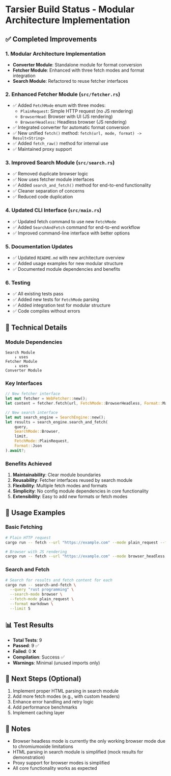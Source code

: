 # Tarsier Build Status - Modular Architecture Implementation

## ✅ Completed Improvements

### 1. Modular Architecture Implementation
- **Converter Module**: Standalone module for format conversion
- **Fetcher Module**: Enhanced with three fetch modes and format integration
- **Search Module**: Refactored to reuse fetcher interfaces

### 2. Enhanced Fetcher Module (`src/fetcher.rs`)
- ✅ Added `FetchMode` enum with three modes:
  - `PlainRequest`: Simple HTTP request (no JS rendering)
  - `BrowserHead`: Browser with UI (JS rendering)
  - `BrowserHeadless`: Headless browser (JS rendering)
- ✅ Integrated converter for automatic format conversion
- ✅ New unified `fetch()` method: `fetch(url, mode, format) -> Result<String>`
- ✅ Added `fetch_raw()` method for internal use
- ✅ Maintained proxy support

### 3. Improved Search Module (`src/search.rs`)
- ✅ Removed duplicate browser logic
- ✅ Now uses fetcher module interfaces
- ✅ Added `search_and_fetch()` method for end-to-end functionality
- ✅ Cleaner separation of concerns
- ✅ Reduced code duplication

### 4. Updated CLI Interface (`src/main.rs`)
- ✅ Updated fetch command to use new `FetchMode`
- ✅ Added `SearchAndFetch` command for end-to-end workflow
- ✅ Improved command-line interface with better options

### 5. Documentation Updates
- ✅ Updated `README.md` with new architecture overview
- ✅ Added usage examples for new modular structure
- ✅ Documented module dependencies and benefits

### 6. Testing
- ✅ All existing tests pass
- ✅ Added new tests for `FetchMode` parsing
- ✅ Added integration test for modular structure
- ✅ Code compiles without errors

## 🔧 Technical Details

### Module Dependencies
```
Search Module
    ↓ uses
Fetcher Module
    ↓ uses
Converter Module
```

### Key Interfaces
```rust
// New fetcher interface
let mut fetcher = WebFetcher::new();
let content = fetcher.fetch(url, FetchMode::BrowserHeadless, Format::Markdown).await?;

// New search interface
let mut search_engine = SearchEngine::new();
let results = search_engine.search_and_fetch(
    query, 
    SearchMode::Browser, 
    limit, 
    FetchMode::PlainRequest, 
    Format::Json
).await?;
```

### Benefits Achieved
1. **Maintainability**: Clear module boundaries
2. **Reusability**: Fetcher interfaces reused by search module
3. **Flexibility**: Multiple fetch modes and formats
4. **Simplicity**: No config module dependencies in core functionality
5. **Extensibility**: Easy to add new formats or fetch modes

## 🚀 Usage Examples

### Basic Fetching
```bash
# Plain HTTP request
cargo run -- fetch --url "https://example.com" --mode plain_request --format markdown

# Browser with JS rendering
cargo run -- fetch --url "https://example.com" --mode browser_headless --format json
```

### Search and Fetch
```bash
# Search for results and fetch content for each
cargo run -- search-and-fetch \
  --query "rust programming" \
  --search-mode browser \
  --fetch-mode plain_request \
  --format markdown \
  --limit 5
```

## 📊 Test Results
- **Total Tests**: 9
- **Passed**: 9 ✅
- **Failed**: 0 ❌
- **Compilation**: Success ✅
- **Warnings**: Minimal (unused imports only)

## 🎯 Next Steps (Optional)
1. Implement proper HTML parsing in search module
2. Add more fetch modes (e.g., with custom headers)
3. Enhance error handling and retry logic
4. Add performance benchmarks
5. Implement caching layer

## 📝 Notes
- Browser headless mode is currently the only working browser mode due to chromiumoxide limitations
- HTML parsing in search module is simplified (mock results for demonstration)
- Proxy support for browser modes is simplified
- All core functionality works as expected 